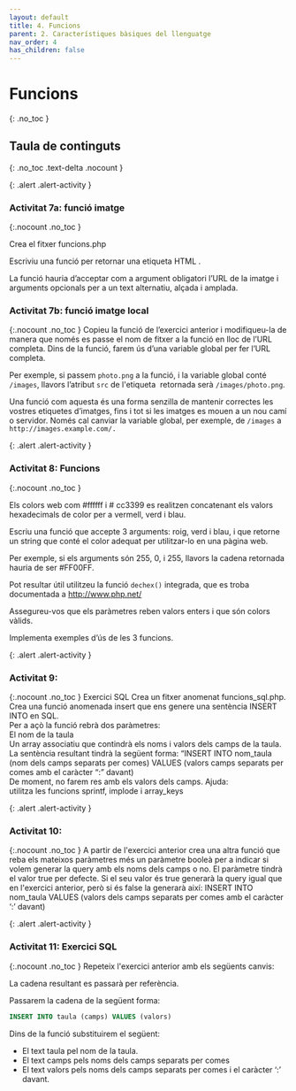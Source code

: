 ```yaml
---
layout: default
title: 4. Funcions
parent: 2. Característiques bàsiques del llenguatge
nav_order: 4
has_children: false
---
```


# Funcions
{: .no_toc }

## Taula de continguts
{: .no_toc .text-delta  .nocount }


{: .alert .alert-activity }
<div markdown="1">

### Activitat 7a: funció imatge
{:.nocount .no_toc }

Crea el fitxer funcions.php

Escriviu una funció per retornar una etiqueta HTML <img />. 

La funció hauria d’acceptar com a argument obligatori l’URL de la imatge i arguments opcionals per a un text 
alternatiu, alçada i amplada.

### Activitat 7b: funció imatge local
{:.nocount .no_toc }
Copieu la funció de l’exercici anterior i modifiqueu-la de manera que només es passe el nom de fitxer a la funció en
 lloc de l’URL completa. Dins de la funció, farem ús d’una variable global per fer l’URL completa.
  
Per exemple, si passem `photo.png` a la funció, i la variable global conté `/images`, llavors l’atribut `src` de 
l'etiqueta <img> retornada serà `/images/photo.png`. 

Una funció com aquesta és una forma senzilla de mantenir correctes les vostres etiquetes d’imatges, fins i tot si les
 imatges es mouen a un nou camí o servidor. Només cal canviar la variable global, per exemple, de `/images` a 
 `http://images.example.com/.`
</div>

{: .alert .alert-activity }
<div markdown="1">

### Activitat 8: Funcions
{:.nocount .no_toc }

Els colors web com #ffffff i # cc3399 es realitzen concatenant els valors hexadecimals de color per a vermell, 
verd i blau. 

Escriu una funció que accepte 3 arguments: roig, verd i blau, i que retorne un string que conté el color adequat per
 utilitzar-lo en una pàgina web. 

Per exemple, si els arguments són 255, 0, i 255, llavors la cadena retornada hauria de ser #FF00FF.
 
Pot resultar útil utilitzeu la funció `dechex()` integrada, que es troba documentada a http://www.php.net/

Assegureu-vos que els paràmetres reben valors enters i que són colors vàlids.

Implementa exemples d’ús de les 3 funcions.
</div>

{: .alert .alert-activity }
<div markdown="1">

### Activitat 9: 
{:.nocount .no_toc }
Exercici SQL
Crea un fitxer anomenat funcions_sql.php.
Crea una funció anomenada insert que ens genere una sentència INSERT INTO en SQL.  
Per a açò la funció rebrà dos paràmetres:  
El nom de la taula  
Un array associatiu que contindrà els noms i valors dels camps de la taula. 
La sentència resultant tindrà la següent forma: 
“INSERT INTO nom_taula (nom dels camps separats per comes) VALUES (valors camps separats per comes amb el caràcter “:” davant)  
De moment, no farem res amb els valors dels camps. 
Ajuda:  
utilitza les funcions sprintf, implode i array_keys
</div>

{: .alert .alert-activity }
<div markdown="1">

### Activitat 10: 
{:.nocount .no_toc }
A partir de l'exercici anterior crea una altra funció que reba els mateixos paràmetres més un paràmetre booleà per a indicar si volem generar la query amb els noms dels camps o no. 
El paràmetre tindrà el valor true per defecte. 
Si el seu valor és true generarà la query igual que en l'exercici anterior, però si és false la generarà així: 
INSERT INTO nom_taula VALUES (valors dels camps separats per comes amb el caràcter ‘:’ davant)

</div>

{: .alert .alert-activity }
<div markdown="1">

### Activitat 11: Exercici SQL 
{:.nocount .no_toc }
Repeteix l'exercici anterior amb els següents canvis: 

La cadena resultant es passarà per referència.

Passarem la cadena de la següent forma: 

```sql
INSERT INTO taula (camps) VALUES (valors) 
```

Dins de la funció substituirem el següent: 

* El text taula pel nom de la taula. 
* El text camps pels noms dels camps separats per comes
* El text valors pels noms dels camps separats per comes i el caràcter ‘:’ davant. 

</div>